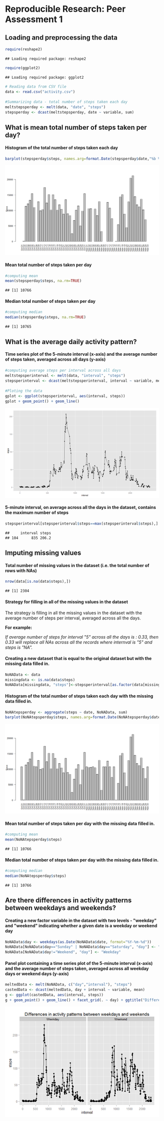 # Reproducible Research: Peer Assessment 1

## Loading and preprocessing the data

```r
require(reshape2)
```

```
## Loading required package: reshape2
```

```r
require(ggplot2)
```

```
## Loading required package: ggplot2
```

```r
# Reading data from CSV file
data <- read.csv("activity.csv")

#Summarizing data - total number of steps taken each day
meltstepsperday <- melt(data, "date", "steps")
stepsperday <- dcast(meltstepsperday, date ~ variable, sum)
```

## What is mean total number of steps taken per day?

#### Histogram of the total number of steps taken each day

```r
barplot(stepsperday$steps, names.arg=format.Date(stepsperday$date,"%b %d"), las=2, ylab="Steps")
```

![plot of chunk unnamed-chunk-2](./PA1_template_files/figure-html/unnamed-chunk-2.png) 

#### Mean total number of steps taken per day

```r
#computing mean
mean(stepsperday$steps, na.rm=TRUE)
```

```
## [1] 10766
```

#### Median total number of steps taken per day

```r
#computing median
median(stepsperday$steps, na.rm=TRUE)
```

```
## [1] 10765
```

## What is the average daily activity pattern?

#### Time series plot of the 5-minute interval (x-axis) and the average number of steps taken, averaged across all days (y-axis)

```r
#computing average steps per interval across all days
meltstepsperinterval <- melt(data, "interval", "steps")
stepsperinterval <- dcast(meltstepsperinterval, interval ~ variable, mean, na.rm=TRUE)

#Ploting the data
gplot <- ggplot(stepsperinterval, aes(interval, steps))
gplot + geom_point() + geom_line()
```

![plot of chunk unnamed-chunk-5](./PA1_template_files/figure-html/unnamed-chunk-5.png) 

#### 5-minute interval, on average across all the days in the dataset, contains the maximum number of steps

```r
stepsperinterval[stepsperinterval$steps==max(stepsperinterval$steps),]
```

```
##     interval steps
## 104      835 206.2
```

## Imputing missing values

#### Total number of missing values in the dataset (i.e. the total number of rows with NAs)

```r
nrow(data[is.na(data$steps),])
```

```
## [1] 2304
```

#### Strategy for filling in all of the missing values in the dataset
The strategy is filling in all the missing values in the dataset with the average number of steps per interval, averaged across all the days.

<b>For example:</b>

<p><i>
If average number of steps for interval "5" across all the days is : 0.33, then 0.33 will replace all NAs across all the records where internval is "5" and steps is "NA".
</i></p>

#### Creating a new dataset that is equal to the original dataset but with the missing data filled in.

```r
NoNAData <- data
missingdata <- is.na(data$steps)
NoNAData[missingdata, "steps"]<-stepsperinterval[as.factor(data[missingdata, "interval"]), "steps"]
```

#### Histogram of the total number of steps taken each day with the missing data filled in.

```r
NoNAtepsperday <- aggregate(steps ~ date, NoNAData, sum)
barplot(NoNAtepsperday$steps, names.arg=format.Date(NoNAtepsperday$date,"%b %d"), las=2, ylab="Steps")
```

![plot of chunk unnamed-chunk-9](./PA1_template_files/figure-html/unnamed-chunk-9.png) 

#### Mean total number of steps taken per day with the missing data filled in.

```r
#computing mean
mean(NoNAtepsperday$steps)
```

```
## [1] 10766
```

#### Median total number of steps taken per day with the missing data filled in.

```r
#computing median
median(NoNAtepsperday$steps)
```

```
## [1] 10766
```

## Are there differences in activity patterns between weekdays and weekends?

#### Creating a new factor variable in the dataset with two levels - "weekday" and "weekend" indicating whether a given date is a weekday or weekend day

```r
NoNAData$day <- weekdays(as.Date(NoNAData$date, format="%Y-%m-%d")) 
NoNAData[NoNAData$day=="Sunday" | NoNAData$day=="Saturday", "day"] <- "Weekend" 
NoNAData[NoNAData$day!="Weekend", "day"] <- "Weekday" 
```

#### Panel plot containing a time series plot of the 5-minute interval (x-axis) and the average number of steps taken, averaged across all weekday days or weekend days (y-axis)

```r
meltedData <- melt(NoNAData, c("day","interval"), "steps")
castedData <- dcast(meltedData, day + interval ~ variable, mean)
g <- ggplot(castedData, aes(interval, steps))
g + geom_point() + geom_line() + facet_grid(. ~ day) + ggtitle("Differences in activity patterns between weekdays and weekends")
```

![plot of chunk unnamed-chunk-13](./PA1_template_files/figure-html/unnamed-chunk-13.png) 

